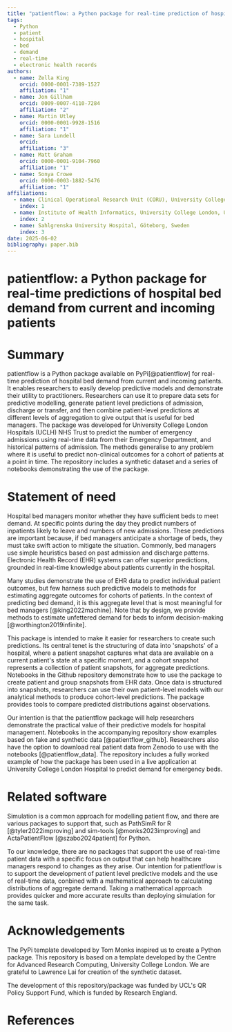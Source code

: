 ```yaml
---
title: "patientflow: a Python package for real-time prediction of hospital bed demand from current and incoming patients"
tags:
  - Python
  - patient
  - hospital
  - bed
  - demand
  - real-time
  - electronic health records
authors:
  - name: Zella King
    orcid: 0000-0001-7389-1527
    affiliation: "1"
  - name: Jon Gillham
    orcid: 0009-0007-4110-7284
    affiliation: "2"
  - name: Martin Utley
    orcid: 0000-0001-9928-1516
    affiliation: "1"
  - name: Sara Lundell
    orcid:
    affiliation: "3"
  - name: Matt Graham
    orcid: 0000-0001-9104-7960
    affiliation: "1"
  - name: Sonya Crowe
    orcid: 0000-0003-1882-5476
    affiliation: "1"
affiliations:
  - name: Clinical Operational Research Unit (CORU), University College London, United Kingdom
    index: 1
  - name: Institute of Health Informatics, University College London, United Kingdom
    index: 2
  - name: Sahlgrenska University Hospital, Göteborg, Sweden
    index: 3
date: 2025-06-02
bibliography: paper.bib
---
```


# patientflow: a Python package for real-time predictions of hospital bed demand from current and incoming patients

# Summary

patientflow is a Python package available on PyPi[@patientflow] for real-time prediction of hospital bed demand from current and incoming patients. It enables researchers to easily develop predictive models and demonstrate their utility to practitioners. Researchers can use it to prepare data sets for predictive modelling, generate patient level predictions of admission, discharge or transfer, and then combine patient-level predictions at different levels of aggregation to give output that is useful for bed managers. The package was developed for University College London Hospitals (UCLH) NHS Trust to predict the number of emergency admissions using real-time data from their Emergency Department, and historical patterns of admission. The methods generalise to any problem where it is useful to predict non-clinical outcomes for a cohort of patients at a point in time. The repository includes a synthetic dataset and a series of notebooks demonstrating the use of the package.

# Statement of need

Hospital bed managers monitor whether they have sufficient beds to meet demand. At specific points during the day they predict numbers of inpatients likely to leave and numbers of new admissions. These predictions are important because, if bed managers anticipate a shortage of beds, they must take swift action to mitigate the situation. Commonly, bed managers use simple heuristics based on past admission and discharge patterns. Electronic Health Record (EHR) systems can offer superior predictions, grounded in real-time knowledge about patients currently in the hospital. 

Many studies demonstrate the use of EHR data to predict individual patient outcomes, but few harness such predictive models to methods for estimating aggregate outcomes for cohorts of patients. In the context of predicting bed demand, it is this aggregate level that is most meaningful for bed managers [@king2022machine]. Note that by design, we provide methods to estimate unfettered demand for beds to inform decision-making [@worthington2019infinite]. 

This package is intended to make it easier for researchers to create such predictions. Its central tenet is the structuring of data into 'snapshots' of a hospital, where a patient snapshot captures what data are available on a current patient's state at a specific moment, and a cohort snapshot represents a collection of patient snapshots, for aggregate predictions. Notebooks in the Github repository demonstrate how to use the package to create patient and group snapshots from EHR data. Once data is structured into snapshots, researchers can use their own patient-level models with our analytical methods to produce cohort-level predictions. The package provides tools to compare predicted distributions against observations. 

Our intention is that the patientflow package will help researchers demonstrate the practical value of their predictive models for hospital management. Notebooks in the accompanying repository show examples based on fake and synthetic data [@patientflow_github]. Researchers also have the option to download real patient data from Zenodo to use with the notebooks [@patientflow_data]. The repository includes a fully worked example of how the package has been used in a live application at University College London Hospital to predict demand for emergency beds. 

# Related software

Simulation is a common approach for modelling patient flow, and there are various packages to support that, such as PathSimR for R [@tyler2022improving] and sim-tools [@monks2023improving] and ActaPatientFlow [@szabo2024patient] for Python.

To our knowledge, there are no packages that support the use of real-time patient data with a specific focus on output that can help healthcare managers respond to changes as they arise. Our intention for patientflow is to support the development of patient level predictive models and the use of real-time data, conbined with a mathematical approach to calculating distributions of aggregate demand. Taking a mathematical approach provides quicker and more accurate results than deploying simulation for the same task.

# Acknowledgements

The PyPi template developed by Tom Monks inspired us to create a Python package. This repository is based on a template developed by the Centre for Advanced Research Computing, University College London. We are grateful to Lawrence Lai for creation of the synthetic dataset. 

The development of this repository/package was funded by UCL's QR Policy Support Fund, which is funded by Research England.

# References
